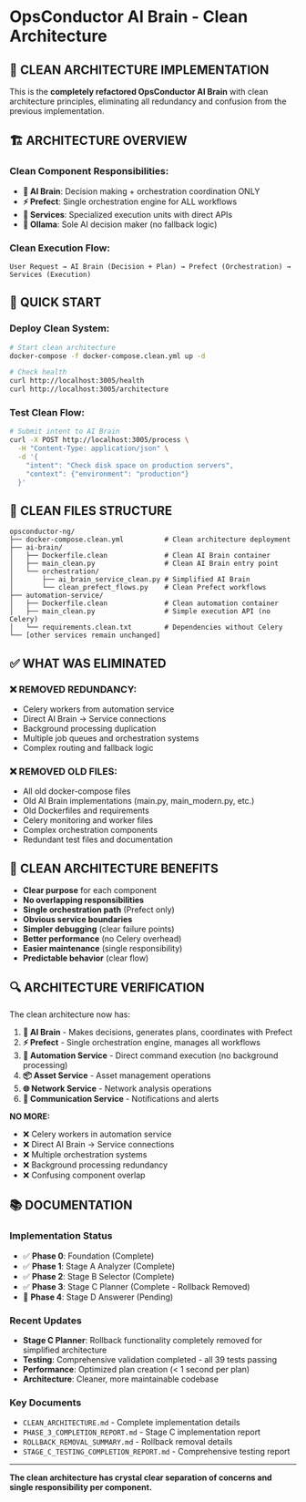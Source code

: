 # OpsConductor AI Brain - Clean Architecture

## 🧹 **CLEAN ARCHITECTURE IMPLEMENTATION**

This is the **completely refactored OpsConductor AI Brain** with clean architecture principles, eliminating all redundancy and confusion from the previous implementation.

## 🏗️ **ARCHITECTURE OVERVIEW**

### **Clean Component Responsibilities:**

- **🧠 AI Brain**: Decision making + orchestration coordination ONLY
- **⚡ Prefect**: Single orchestration engine for ALL workflows  
- **🔧 Services**: Specialized execution units with direct APIs
- **🧠 Ollama**: Sole AI decision maker (no fallback logic)

### **Clean Execution Flow:**
```
User Request → AI Brain (Decision + Plan) → Prefect (Orchestration) → Services (Execution)
```

## 🚀 **QUICK START**

### **Deploy Clean System:**
```bash
# Start clean architecture
docker-compose -f docker-compose.clean.yml up -d

# Check health
curl http://localhost:3005/health
curl http://localhost:3005/architecture
```

### **Test Clean Flow:**
```bash
# Submit intent to AI Brain
curl -X POST http://localhost:3005/process \
  -H "Content-Type: application/json" \
  -d '{
    "intent": "Check disk space on production servers",
    "context": {"environment": "production"}
  }'
```

## 📁 **CLEAN FILES STRUCTURE**

```
opsconductor-ng/
├── docker-compose.clean.yml          # Clean architecture deployment
├── ai-brain/
│   ├── Dockerfile.clean              # Clean AI Brain container
│   ├── main_clean.py                 # Clean AI Brain entry point
│   └── orchestration/
│       ├── ai_brain_service_clean.py # Simplified AI Brain
│       └── clean_prefect_flows.py    # Clean Prefect workflows
├── automation-service/
│   ├── Dockerfile.clean              # Clean automation container
│   ├── main_clean.py                 # Simple execution API (no Celery)
│   └── requirements.clean.txt        # Dependencies without Celery
└── [other services remain unchanged]
```

## ✅ **WHAT WAS ELIMINATED**

### **❌ REMOVED REDUNDANCY:**
- Celery workers from automation service
- Direct AI Brain → Service connections  
- Background processing duplication
- Multiple job queues and orchestration systems
- Complex routing and fallback logic

### **❌ REMOVED OLD FILES:**
- All old docker-compose files
- Old AI Brain implementations (main.py, main_modern.py, etc.)
- Old Dockerfiles and requirements
- Celery monitoring and worker files
- Complex orchestration components
- Redundant test files and documentation

## 🎯 **CLEAN ARCHITECTURE BENEFITS**

- **Clear purpose** for each component
- **No overlapping responsibilities** 
- **Single orchestration path** (Prefect only)
- **Obvious service boundaries**
- **Simpler debugging** (clear failure points)
- **Better performance** (no Celery overhead)
- **Easier maintenance** (single responsibility)
- **Predictable behavior** (clear flow)

## 🔍 **ARCHITECTURE VERIFICATION**

The clean architecture now has:

1. **🧠 AI Brain** - Makes decisions, generates plans, coordinates with Prefect
2. **⚡ Prefect** - Single orchestration engine, manages all workflows
3. **🔧 Automation Service** - Direct command execution (no background processing)
4. **📦 Asset Service** - Asset management operations
5. **🌐 Network Service** - Network analysis operations  
6. **📢 Communication Service** - Notifications and alerts

**NO MORE:**
- ❌ Celery workers in automation service
- ❌ Direct AI Brain → Service connections
- ❌ Multiple orchestration systems
- ❌ Background processing redundancy
- ❌ Confusing component overlap

## 📚 **DOCUMENTATION**

### **Implementation Status**
- ✅ **Phase 0**: Foundation (Complete)
- ✅ **Phase 1**: Stage A Analyzer (Complete)  
- ✅ **Phase 2**: Stage B Selector (Complete)
- ✅ **Phase 3**: Stage C Planner (Complete - Rollback Removed)
- 🔄 **Phase 4**: Stage D Answerer (Pending)

### **Recent Updates**
- **Stage C Planner**: Rollback functionality completely removed for simplified architecture
- **Testing**: Comprehensive validation completed - all 39 tests passing
- **Performance**: Optimized plan creation (< 1 second per plan)
- **Architecture**: Cleaner, more maintainable codebase

### **Key Documents**
- `CLEAN_ARCHITECTURE.md` - Complete implementation details
- `PHASE_3_COMPLETION_REPORT.md` - Stage C implementation report
- `ROLLBACK_REMOVAL_SUMMARY.md` - Rollback removal details
- `STAGE_C_TESTING_COMPLETION_REPORT.md` - Comprehensive testing report

---

**The clean architecture has crystal clear separation of concerns and single responsibility per component.**